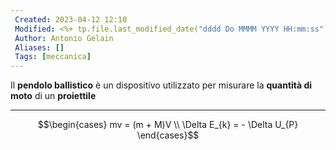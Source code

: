 ```yaml
---
 Created: 2023-04-12 12:10
 Modified: <%+ tp.file.last_modified_date("dddd Do MMMM YYYY HH:mm:ss") %>
 Author: Antonio Gelain
 Aliases: []
 Tags: [meccanica]
---
```


Il **pendolo ballistico** è un dispositivo utilizzato per misurare la **quantità di moto** di un **proiettile**

---


$$\begin{cases}
mv = (m + M)V \\
\Delta E_{k} = - \Delta U_{P}
\end{cases}$$
